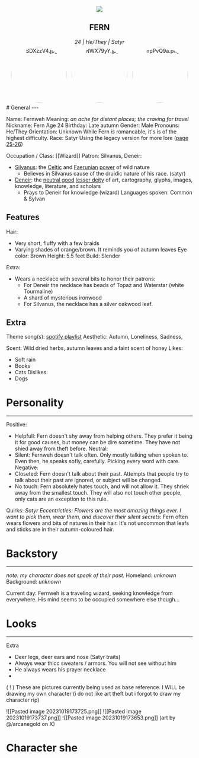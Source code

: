 <center>
<img src="https://cdn.discordapp.com/attachments/1153019145554768086/1165579233322606643/IMG_5259.png?ex=65475d40&is=6534e840&hm=bc432fc711b90ec03f7ca5ebf40116f48a20f5e3881595cbc1dad7a9a5003253&"/>
<h2>FERN</h2>
<i>24 | He/They | Satyr</i></center>

<center>   <img src="https://i.pinimg.com/564x/36/47/d6/3647d66a2c594ff5869c108bbc628a45.jpg" style="width:150px;height:150px;padding:5px;border-radius:300px;object-fit:cover;" alt="SDXzzV4.jpg"> <img src="https://i.pinimg.com/564x/bc/33/da/bc33da7c4bd8fc2f280d5c5be495a46e.jpg" style="width:150px;height:150px;padding:5px;border-radius:300px;object-fit:cover;" alt="NWX79yY.jpg"> <img src="https://i.pinimg.com/564x/bd/2c/95/bd2c957a64a1a1e34181763b2bf5b371.jpg" style="width:150px;height:150px;padding:5px;border-radius:300px;object-fit:cover;" alt="npPvQ9a.png">
</center>
# General
---

Name: Fernweh
	Meaning: <i>an ache for distant places; the craving for travel</i>
	Nickname: Fern
Age 24
	Birthday: Late autumn
Gender: Male
	Pronouns: He/They
Orientation: Unknown
	While Fern <i>is</i> romancable, it's is of the highest difficulty.
Race: Satyr
	Using the legacy version for more lore (<a href="https://anyflip.com/rbal/nqho">page 25-26</a>)

Occupation / Class: [[Wizard]]
Patron: Silvanus, Deneir:
- <a href="https://forgottenrealms.fandom.com/wiki/Silvanus">Silvanus</a>: the [Celtic](https://forgottenrealms.fandom.com/wiki/Celtic_pantheon "Celtic pantheon") and [Faerunian](https://forgottenrealms.fandom.com/wiki/Faer%C3%BBnian_pantheon "Faerûnian pantheon") [power](https://forgottenrealms.fandom.com/wiki/Power "Power") of wild nature
	- Believes in Silvanus cause of the druidic nature of his race. (satyr)
- <a href="https://forgottenrealms.fandom.com/wiki/Deneir">Deneir</a>: the [neutral good](https://forgottenrealms.fandom.com/wiki/Neutral_good "Neutral good") [lesser deity](https://forgottenrealms.fandom.com/wiki/Lesser_deity "Lesser deity") of art, cartography, glyphs, images, knowledge, literature, and scholars
	- Prays to Deneir for knowledge (wizard)
Languages spoken: Common & Sylvan
## Features
Hair:
- Very short, fluffy with a few braids
- Varying shades of orange/brown. It reminds you of autumn leaves
Eye color: Brown
Height: 5.5 feet
Build: Slender

Extra:
- Wears a necklace with several bits to honor their patrons: 
	- For Deneir the necklace has beads of Topaz and Waterstar (white Tourmaline)
	- A shard of mysterious ironwood
	- For Silvanus, the necklace has a silver oakwood leaf.

## Extra
Theme song(s): <a href="https://open.spotify.com/playlist/2ak4ibKcxt8OE4RSG1kgZL?si=4af2ebe168c54936">spotify playlist</a>
Aesthetic: Autumn, Loneliness, Sadness, 

Scent: Wild dried herbs, autumn leaves and a faint scent of honey
Likes:
- Soft rain
- Books
- Cats
Dislikes:
- Dogs
# Personality
---
Positive:
- Helpfull: Fern doesn't shy away from helping others. They prefer it being it for good causes, but money can be dire sometime. They have not shied away from theft before.
Neutral:
- Silent: Fernweh doesn't talk often. Only mostly talking when spoken to. Even then, he speaks sofly, carefully. Picking every word with care.
Negative:
- Closeted: Fern doesn't talk about their past. Attempts that people try to talk about their past are ignored, or subject will be changed.
- No touch: Fern absolutely hates touch, and will not allow it. They shriek away from the smallest touch. They will also not touch other people, only cats are an exception to this rule.

Quirks:
*Satyr Eccentricties: Flowers are the most amazing things ever. I want to pick them, wear them, and discover their silent secrets*: Fern often wears flowers and bits of natures in their hair. It's not uncommon that leafs and sticks are in their autumn-coloured hair.
# Backstory
---
<i>note: my character does not speak of their past.</i>
Homeland: <i>unknown</i>
Background: <i>unknown</i>

Current day: Fernweh is a traveling wizard, seeking knowledge from everywhere. His mind seems to be occupied somewhere else though...

# Looks
---
Extra
- Deer legs, deer ears and nose (Satyr traits)
- Always wear thicc sweaters / armors. You will not see without him
- He always wears his prayer necklace
- 
( ! ) These are pictures currently being used as base reference. I WILL be drawing my own character (i do not like art theft but i forgot to draw my character rip)

![[Pasted image 20231019173725.png]] ![[Pasted image 20231019173737.png]] ![[Pasted image 20231019173653.png]]
(art by @/arcanegold on X)

# Character she
